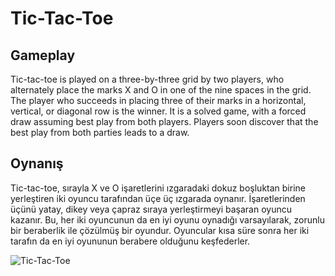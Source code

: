 # Tic-Tac-Toe
## Gameplay

Tic-tac-toe is played on a three-by-three grid by two players, who alternately place the marks X and O in one of the nine spaces in the grid.
The player who succeeds in placing three of their marks in a horizontal, vertical, or diagonal row is the winner. It is a solved game, with a forced draw assuming best play from both players.
Players soon discover that the best play from both parties leads to a draw.

## Oynanış

Tic-tac-toe, sırayla X ve O işaretlerini ızgaradaki dokuz boşluktan birine yerleştiren iki oyuncu tarafından üçe üç ızgarada oynanır. İşaretlerinden üçünü yatay, dikey veya çapraz sıraya yerleştirmeyi başaran oyuncu kazanır. Bu, her iki oyuncunun da en iyi oyunu oynadığı varsayılarak, zorunlu bir beraberlik ile çözülmüş bir oyundur. Oyuncular kısa süre sonra her iki tarafın da en iyi oyununun berabere olduğunu keşfederler.

![Tic-Tac-Toe](https://user-images.githubusercontent.com/91262816/184990018-6daa3cfb-71c8-41c4-aad4-8c8357e9325b.png)
